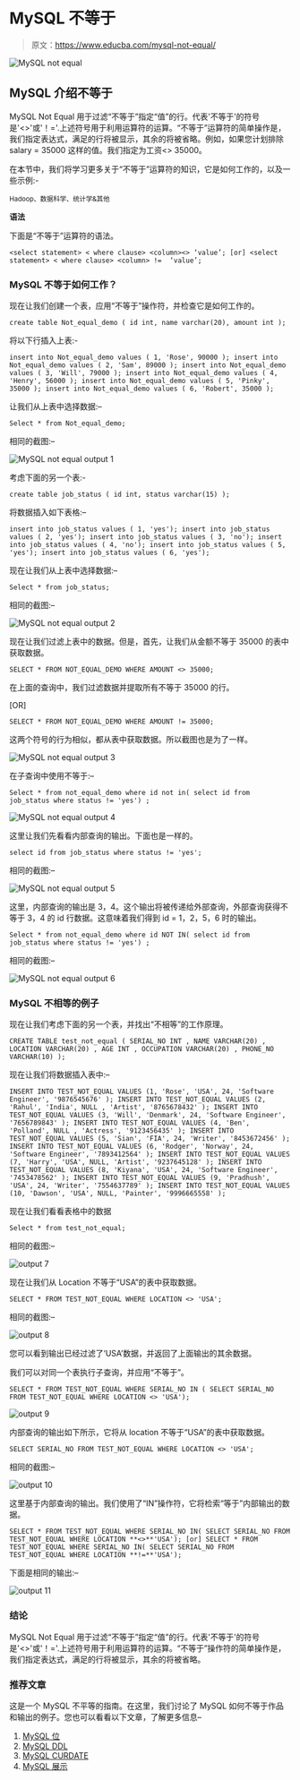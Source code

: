 # MySQL 不等于

> 原文：<https://www.educba.com/mysql-not-equal/>

![MySQL not equal](img/a124ccfa268882b922e4f2e1df00fe05.png)



## MySQL 介绍不等于

MySQL Not Equal 用于过滤“不等于”指定“值”的行。代表'不等于'的符号是'<>'或'！='.上述符号用于利用运算符的运算。“不等于”运算符的简单操作是，我们指定表达式，满足的行将被显示，其余的将被省略。例如，如果您计划排除 salary = 35000 这样的值。我们指定为工资<> 35000。

在本节中，我们将学习更多关于“不等于”运算符的知识，它是如何工作的，以及一些示例:-

<small>Hadoop、数据科学、统计学&其他</small>

**语法**

下面是“不等于”运算符的语法。

`<select statement>
< where clause>
<column><> ‘value’;
[or] <select statement>
< where clause>
<column> !=  ‘value’;`

### MySQL 不等于如何工作？

现在让我们创建一个表，应用“不等于”操作符，并检查它是如何工作的。

`create table Not_equal_demo
(
id int,
name varchar(20),
amount int
);`

将以下行插入上表:-

`insert into Not_equal_demo values ( 1, 'Rose', 90000 );
insert into Not_equal_demo values ( 2, 'Sam', 89000 );
insert into Not_equal_demo values ( 3, 'Will', 79000 );
insert into Not_equal_demo values ( 4, 'Henry', 56000 );
insert into Not_equal_demo values ( 5, 'Pinky', 35000 );
insert into Not_equal_demo values ( 6, 'Robert', 35000 );`

让我们从上表中选择数据:–

`Select * from Not_equal_demo;`

相同的截图:–

![MySQL not equal output 1](img/45cf07c76fd39afd07e1a38313203ed0.png)



考虑下面的另一个表:-

`create table job_status
(
id int,
status varchar(15)
);`

将数据插入如下表格:–

`insert into job_status values ( 1, 'yes');
insert into job_status values ( 2, 'yes');
insert into job_status values ( 3, 'no');
insert into job_status values ( 4, 'no');
insert into job_status values ( 5, 'yes');
insert into job_status values ( 6, 'yes');`

现在让我们从上表中选择数据:–

`Select * from job_status;`

相同的截图:–

![MySQL not equal output 2](img/12350dc1e7858fde6316ad424c8635bc.png)



现在让我们过滤上表中的数据。但是，首先，让我们从金额不等于 35000 的表中获取数据。

`SELECT * FROM NOT_EQUAL_DEMO WHERE AMOUNT <> 35000;`

在上面的查询中，我们过滤数据并提取所有不等于 35000 的行。

[OR]

`SELECT * FROM NOT_EQUAL_DEMO WHERE AMOUNT != 35000;`

这两个符号的行为相似，都从表中获取数据。所以截图也是为了一样。

![MySQL not equal output 3](img/e74cef2c422ca168a3cce689e28f9f87.png)



在子查询中使用不等于:–

`Select * from not_equal_demo
where id not in( select id from job_status where status != 'yes') ;`

![MySQL not equal output 4](img/1682ad6b17e3b5d78d057f7faa0989f1.png)



这里让我们先看看内部查询的输出。下面也是一样的。

`select id from job_status where status != 'yes';`

相同的截图:–

![MySQL not equal output 5](img/5e781716cfd9d92c018f756f55e79306.png)



这里，内部查询的输出是 3，4。这个输出将被传递给外部查询，外部查询获得不等于 3，4 的 id 行数据。这意味着我们得到 id = 1，2，5，6 时的输出。

`Select * from not_equal_demo
where id NOT IN( select id from job_status where status != 'yes') ;`

相同的截图:–

![MySQL not equal output 6](img/6d92504eb83308b8d443aa6abbb5fbb4.png)



### MySQL 不相等的例子

现在让我们考虑下面的另一个表，并找出“不相等”的工作原理。

`CREATE TABLE test_not_equal
(
SERIAL_NO INT
, NAME VARCHAR(20)
, LOCATION VARCHAR(20)
, AGE INT
, OCCUPATION VARCHAR(20)
, PHONE_NO VARCHAR(10)
);`

现在让我们将数据插入表中:–

`INSERT INTO TEST_NOT_EQUAL VALUES (1, 'Rose', 'USA', 24, 'Software Engineer', '9876545676' );
INSERT INTO TEST_NOT_EQUAL VALUES (2, 'Rahul', 'India', NULL , 'Artist', '8765678432' );
INSERT INTO TEST_NOT_EQUAL VALUES (3, 'Will', 'Denmark', 24, 'Software Engineer', '7656789843' );
INSERT INTO TEST_NOT_EQUAL VALUES (4, 'Ben', 'Polland', NULL , 'Actress', '9123456435' );
INSERT INTO TEST_NOT_EQUAL VALUES (5, 'Sian', 'FIA', 24, 'Writer', '8453672456' );
INSERT INTO TEST_NOT_EQUAL VALUES (6, 'Rodger', 'Norway', 24, 'Software Engineer', '7893412564' );
INSERT INTO TEST_NOT_EQUAL VALUES (7, 'Harry', 'USA', NULL, 'Artist', '9237645128' );
INSERT INTO TEST_NOT_EQUAL VALUES (8, 'Kiyana', 'USA', 24, 'Software Engineer', '7453478562' );
INSERT INTO TEST_NOT_EQUAL VALUES (9, 'Pradhush', 'USA', 24, 'Writer', '7554637789' );
INSERT INTO TEST_NOT_EQUAL VALUES (10, 'Dawson', 'USA', NULL, 'Painter', '9996665558' );`

现在让我们看看表格中的数据

`Select * from test_not_equal;`

相同的截图:–

![output 7](img/65fee4acba8b9891007272b2a90b91aa.png)



现在让我们从 Location 不等于“USA”的表中获取数据。

`SELECT * FROM TEST_NOT_EQUAL WHERE LOCATION <> 'USA';`

相同的截图:–

![output 8](img/6e97d225ef2493fedb5a17be828c925c.png)



您可以看到输出已经过滤了‘USA’数据，并返回了上面输出的其余数据。

我们可以对同一个表执行子查询，并应用“不等于”。

`SELECT * FROM TEST_NOT_EQUAL
WHERE SERIAL_NO IN ( SELECT SERIAL_NO FROM TEST_NOT_EQUAL WHERE
LOCATION <> 'USA');`

![output 9](img/38ac988e04956b6fe580072446e2d94a.png)



内部查询的输出如下所示，它将从 location 不等于“USA”的表中获取数据。

`SELECT SERIAL_NO FROM TEST_NOT_EQUAL WHERE LOCATION <> 'USA';`

相同的截图:–

![output 10](img/fe37b2930e356c2c9a9440720b596ede.png)



这里基于内部查询的输出。我们使用了“IN”操作符，它将检索“等于”内部输出的数据。

`SELECT * FROM TEST_NOT_EQUAL
WHERE SERIAL_NO IN( SELECT SERIAL_NO FROM TEST_NOT_EQUAL WHERE LOCATION **<>**'USA');
[or] SELECT * FROM TEST_NOT_EQUAL
WHERE SERIAL_NO IN( SELECT SERIAL_NO FROM TEST_NOT_EQUAL WHERE LOCATION **!=**'USA');`

下面是相同的输出:–

![output 11](img/a9abb25bdee9ce35b6642dcf1c1c8f5c.png)



### 结论

MySQL Not Equal 用于过滤“不等于”指定“值”的行。代表'不等于'的符号是'<>'或'！='.上述符号用于利用运算符的运算。“不等于”操作符的简单操作是，我们指定表达式，满足的行将被显示，其余的将被省略。

### 推荐文章

这是一个 MySQL 不平等的指南。在这里，我们讨论了 MySQL 如何不等于作品和输出的例子。您也可以看看以下文章，了解更多信息–

1.  [MySQL 位](https://www.educba.com/mysql-bit/)
2.  [MySQL DDL](https://www.educba.com/mysql-ddl/)
3.  [MySQL CURDATE](https://www.educba.com/mysql-curdate/)
4.  [MySQL 展示](https://www.educba.com/mysql-show/)





